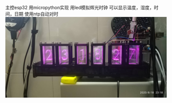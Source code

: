 主控esp32
用micropython实现
用led模拟辉光时钟
可以显示温度，湿度，时间，日期
使用ntp自动对时
![image](https://github.com/trz0332/led_clock/blob/master/led_.jpg?raw=true)
